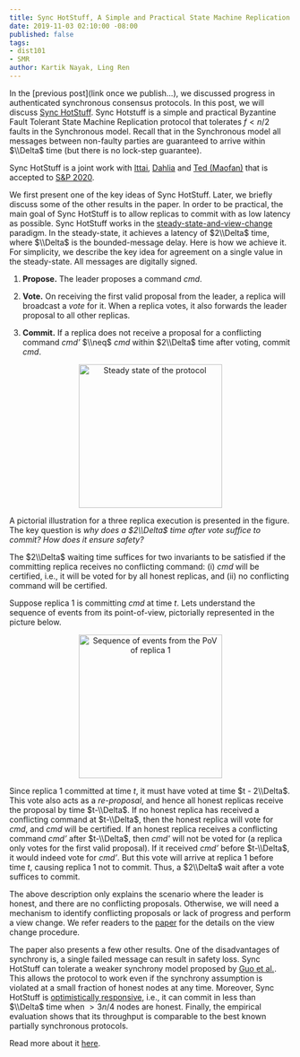 ```yaml
---
title: Sync HotStuff, A Simple and Practical State Machine Replication
date: 2019-11-03 02:10:00 -08:00
published: false
tags:
- dist101
- SMR
author: Kartik Nayak, Ling Ren
---
```


In the [previous post](link once we publish...), we discussed progress in authenticated synchronous consensus protocols. In this post, we will discuss [Sync HotStuff](https://eprint.iacr.org/2019/270). Sync Hotstuff is a simple and practical Byzantine Fault Tolerant State Machine Replication protocol that tolerates $f < n/2$ faults in the Synchronous model. Recall that in the Synchronous model all messages between non-faulty parties are guaranteed to arrive within $\\Delta$ time (but there is no lock-step guarantee).

Sync HotStuff is a joint work with [Ittai](), [Dahlia]() and [Ted (Maofan)]() that is accepted to [S\&P 2020](https://www.ieee-security.org/TC/SP2020/).


We first present one of the key ideas of Sync HotStuff. Later, we  briefly discuss some of the other results in the paper.
In order to be practical, the main goal of Sync HotStuff is to allow replicas to commit with as low latency as possible.
Sync HotStuff works in the [steady-state-and-view-change](https://decentralizedthoughts.github.io/2019-10-15-consensus-for-state-machine-replication/) paradigm. In the steady-state, it achieves a latency of  $2\\Delta$ time, where $\\Delta$ is the bounded-message delay. Here is how we achieve it.
For simplicity, we describe the key idea for agreement on a single value in the steady-state. All messages are digitally signed.

1. **Propose.** The leader proposes a command *cmd*.

2. **Vote.** On receiving the first valid proposal from the leader, a replica will broadcast a *vote* for it. When a replica votes, it also forwards the leader proposal to all other replicas.

3. **Commit.** If a replica does not receive a proposal for a conflicting command *cmd’* $\\neq$ *cmd* within $2\\Delta$ time after voting, commit *cmd*.

<p align="center">
<img src="/uploads/steady-state.png" width="256" title="Steady state of the protocol">
</p>

A pictorial illustration for a three replica execution is presented in the figure. The key question is *why does a $2\\Delta$ time after vote suffice to commit? How does it ensure safety?* 

The $2\\Delta$ waiting time suffices for two invariants to be satisfied if the committing replica receives no conflicting command: (i) *cmd* will be certified, i.e., it will be voted for by all honest replicas, and (ii) no conflicting command will be certified.

Suppose replica 1 is committing *cmd* at time $t$. Lets understand the sequence of events from its point-of-view, pictorially represented in the picture below.

<p align="center">
<img src="/uploads/sync-hotstuff-proof.png" width="256" title="Sequence of events from the PoV of replica 1">
</p>

Since replica 1 committed at time $t$, it must have voted at time $t - 2\\Delta$. This vote also acts as a *re-proposal*, and hence all honest replicas receive the proposal by time $t-\\Delta$. If no honest replica has received a conflicting command at $t-\\Delta$, then the honest replica will vote for *cmd*, and *cmd* will be certified. If an honest replica receives a conflicting command *cmd’* after $t-\\Delta$, then *cmd'* will not be voted for (a replica only votes for the first valid proposal). If it received *cmd’* before $t-\\Delta$, it would indeed vote for *cmd’*. But this vote will arrive at replica 1 before time $t$, causing replica 1 not to commit. Thus, a $2\\Delta$ wait after a vote suffices to commit.

The above description only explains the scenario where the leader is honest, and there are no conflicting proposals. Otherwise, we will need a mechanism to identify conflicting proposals or lack of progress and perform a view change. We refer readers to the [paper](https://eprint.iacr.org/2019/270) for the details on the view change procedure.

The paper also presents a few other results. One of the disadvantages of synchrony is, a single failed message can result in safety loss. Sync HotStuff can tolerate a weaker synchrony model proposed by [Guo et al.](https://eprint.iacr.org/2019/179). This allows the protocol to work even if the synchrony assumption is violated at a small fraction of honest nodes at any time.
Moreover, Sync HotStuff is [optimistically responsive](https://eprint.iacr.org/2017/913), i.e., it can commit in less than $\\Delta$ time when $>3n/4$ nodes are honest. Finally, the empirical evaluation shows that its throughput is comparable to the best known partially synchronous protocols.

Read more about it [here](https://eprint.iacr.org/2019/270.pdf).